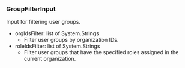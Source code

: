 ### GroupFilterInput
Input for filtering user groups.

- orgIdsFilter: list of System.Strings
  - Filter user groups by organization IDs.
- roleIdsFilter: list of System.Strings
  - Filter user groups that have the specified roles assigned in the current
 organization.
